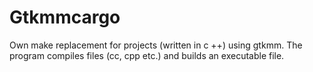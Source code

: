 # Gtkmmcargo
Own make replacement for projects (written in c ++) using gtkmm. The program compiles files (cc, cpp etc.) and builds an executable file.
